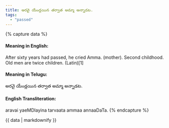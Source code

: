 ```yaml
---
title: అరవై యేండ్లయిన తర్వాత అమ్మా అన్నాడట.
tags:
  - "passed"
---
```


{% capture data %}
#### Meaning in English:
After sixty years had passed, he cried Amma. (mother).
Second childhood.
Old men are twice children. (Latin)[1]

#### Meaning in Telugu:
అరవై యేండ్లయిన తర్వాత అమ్మా అన్నాడట.

#### English Transliteration:
aravai yaeMDlayina tarvaata ammaa annaaDaTa.
{% endcapture %}

<div class="notice">{{ data | markdownify }}</div>

